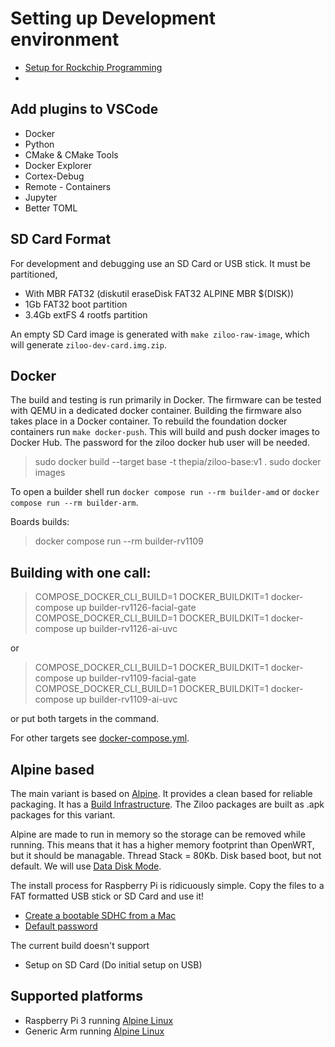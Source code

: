 # Setting up Development environment

- [Setup for Rockchip Programming](./rockchip/README.md)
- 

## Add plugins to VSCode

* Docker
* Python
* CMake & CMake Tools
* Docker Explorer
* Cortex-Debug
* Remote - Containers
* Jupyter
* Better TOML


## SD Card Format

For development and debugging use an SD Card or USB stick. It must be partitioned,

- With MBR FAT32 (diskutil eraseDisk FAT32 ALPINE MBR $(DISK))
- 1Gb FAT32 boot partition
- 3.4Gb extFS 4 rootfs partition

An empty SD Card image is generated with `make ziloo-raw-image`, which will generate `ziloo-dev-card.img.zip`.


## Docker

The build and testing is run primarily in Docker. The firmware can be tested with QEMU in a dedicated docker container. Building the firmware also takes place in a Docker container. To rebuild the foundation docker containers run `make docker-push`. This will build and push docker images to Docker Hub. The password for
the ziloo docker hub user will be needed.

> sudo docker build --target base -t thepia/ziloo-base:v1 .
> sudo docker images

To open a builder shell run `docker compose run --rm builder-amd` or `docker compose run --rm builder-arm`.

Boards builds:

> docker compose run --rm builder-rv1109

## Building with one call:

> COMPOSE_DOCKER_CLI_BUILD=1 DOCKER_BUILDKIT=1 docker-compose up builder-rv1126-facial-gate 
> COMPOSE_DOCKER_CLI_BUILD=1 DOCKER_BUILDKIT=1 docker-compose up builder-rv1126-ai-uvc

or 

> COMPOSE_DOCKER_CLI_BUILD=1 DOCKER_BUILDKIT=1 docker-compose up builder-rv1109-facial-gate
> COMPOSE_DOCKER_CLI_BUILD=1 DOCKER_BUILDKIT=1 docker-compose up builder-rv1109-ai-uvc

or put both targets in the command.

For other targets see [docker-compose.yml](./docker-compose.yml).


## Alpine based

The main variant is based on [Alpine](https://alpinelinux.org/downloads/). It provides a clean based for reliable packaging. It has a [Build Infrastructure](https://gitlab.alpinelinux.org/alpine).
The Ziloo packages are built as .apk packages for this variant.

Alpine are made to run in memory so the storage can be removed while running. This means that it
has a higher memory footprint than OpenWRT, but it should be managable. Thread Stack = 80Kb.
Disk based boot, but not default. We will use [Data Disk Mode](https://wiki.alpinelinux.org/wiki/Installation#Data_Disk_Mode).

The install process for Raspberry Pi is ridicuously simple. Copy the files to a FAT formatted USB stick
or SD Card and use it!

- [Create a bootable SDHC from a Mac](https://wiki.alpinelinux.org/wiki/Create_a_bootable_SDHC_from_a_Mac)
- [Default password](https://techoverflow.net/2021/01/09/what-is-the-alpine-linux-default-login-password/)

The current build doesn't support

- Setup on SD Card (Do initial setup on USB)


## Supported platforms

- Raspberry Pi 3 running [Alpine Linux](https://alpinelinux.org/downloads/)
- Generic Arm running [Alpine Linux](https://alpinelinux.org/downloads/)


